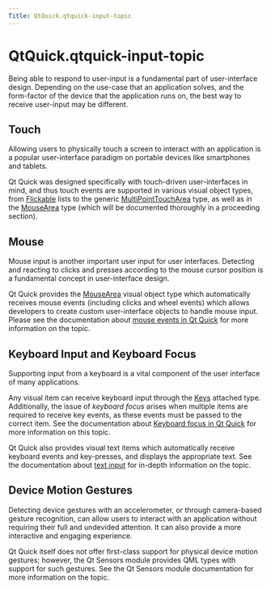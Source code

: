 ```yaml
---
Title: QtQuick.qtquick-input-topic
---
```


# QtQuick.qtquick-input-topic

<span class="subtitle"></span>
<!-- $$$qtquick-input-topic.html-description -->
<p>Being able to respond to user-input is a fundamental part of user-interface design. Depending on the use-case that an application solves, and the form-factor of the device that the application runs on, the best way to receive user-input may be different.</p>
<h2 id="touch">Touch</h2>
<p>Allowing users to physically touch a screen to interact with an application is a popular user-interface paradigm on portable devices like smartphones and tablets.</p>
<p>Qt Quick was designed specifically with touch-driven user-interfaces in mind, and thus touch events are supported in various visual object types, from <a href="https://developer.ubuntu.comapps/qml/sdk-15.04.1/QtQuick.touchinteraction/#flickable">Flickable</a> lists to the generic <a href="QtQuick.MultiPointTouchArea.md">MultiPointTouchArea</a> type, as well as in the <a href="QtQuick.MouseArea.md">MouseArea</a> type (which will be documented thoroughly in a proceeding section).</p>
<h2 id="mouse">Mouse</h2>
<p>Mouse input is another important user input for user interfaces. Detecting and reacting to clicks and presses according to the mouse cursor position is a fundamental concept in user-interface design.</p>
<p>Qt Quick provides the <a href="QtQuick.MouseArea.md">MouseArea</a> visual object type which automatically receives mouse events (including clicks and wheel events) which allows developers to create custom user-interface objects to handle mouse input. Please see the documentation about <a href="QtQuick.qtquick-input-mouseevents.md">mouse events in Qt Quick</a> for more information on the topic.</p>
<h2 id="keyboard-input-and-keyboard-focus">Keyboard Input and Keyboard Focus</h2>
<p>Supporting input from a keyboard is a vital component of the user interface of many applications.</p>
<p>Any visual item can receive keyboard input through the <a href="QtQuick.Keys.md">Keys</a> attached type. Additionally, the issue of <i>keyboard focus</i> arises when multiple items are required to receive key events, as these events must be passed to the correct item. See the documentation about <a href="QtQuick.qtquick-input-focus.md">Keyboard focus in Qt Quick</a> for more information on this topic.</p>
<p>Qt Quick also provides visual text items which automatically receive keyboard events and key-presses, and displays the appropriate text. See the documentation about <a href="QtQuick.qtquick-input-textinput.md">text input</a> for in-depth information on the topic.</p>
<h2 id="device-motion-gestures">Device Motion Gestures</h2>
<p>Detecting device gestures with an accelerometer, or through camera-based gesture recognition, can allow users to interact with an application without requiring their full and undevided attention. It can also provide a more interactive and engaging experience.</p>
<p>Qt Quick itself does not offer first-class support for physical device motion gestures; however, the Qt Sensors module provides QML types with support for such gestures. See the Qt Sensors module documentation for more information on the topic.</p>
<!-- @@@qtquick-input-topic.html -->
